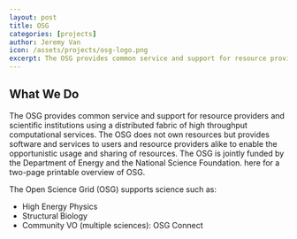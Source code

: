```yaml
---
layout: post
title: OSG
categories: [projects]
author: Jeremy Van
icon: /assets/projects/osg-logo.png
excerpt: The OSG provides common service and support for resource providers and scientific institutions using a distributed fabric of high throughput computational services.
---
```


## What We Do
The OSG provides common service and support for resource providers and scientific
institutions using a distributed fabric of high throughput computational
services. The OSG does not own resources but provides software and services to
users and resource providers alike to enable the opportunistic usage and
sharing of resources. The OSG is jointly funded by the Department of Energy and
the National Science Foundation. here for a two-page printable overview of OSG.

The Open Science Grid (OSG) supports science such as:
- High Energy Physics
- Structural Biology
- Community VO (multiple sciences): OSG Connect
